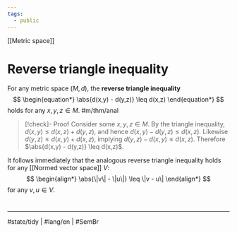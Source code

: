 ```yaml
---
tags:
  - public
---
```

[[Metric space]]
# Reverse triangle inequality

For any metric space $(M, d)$, the **reverse triangle inequality**
$$
\begin{equation*}
\abs{d(x,y) - d(y,z)} \leq d(x,z)
\end{equation*}
$$
holds for any $x,y,z \in M$. #m/thm/anal 

> [!check]- Proof
> Consider some $x,y,z \in M$.
> By the triangle inequality, $d(x,y) \leq d(x,z) + d(y,z)$, 
> and hence $d(x,y) - d(y,z) \leq d(x,z)$.
> Likewise $d(y,z) \leq d(x,y) + d(x,z)$,
> implying $d(y,z) - d(x,y) \leq d(x,z)$. 
> Therefore $\abs{d(x,y) - d(y,z)} \leq d(x,z)$.
> <span class="QED"/>

It follows immediately that the analogous reverse triangle inequality holds for any [[Normed vector space]] $V$:
$$
\begin{align*}
\abs{\|v\| - \|u\|} \leq \|v - u\|
\end{align*}
$$
for any $v,u \in V$.

#
---
#state/tidy | #lang/en | #SemBr
